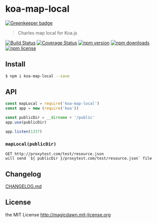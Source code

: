# koa-map-local

[![Greenkeeper badge](https://badges.greenkeeper.io/magicdawn/koa-map-local.svg)](https://greenkeeper.io/)
> Charles map local for Koa.js

[![Build Status](https://img.shields.io/travis/magicdawn/koa-map-local.svg?style=flat-square)](https://travis-ci.org/magicdawn/koa-map-local)
[![Coverage Status](https://img.shields.io/codecov/c/github/magicdawn/koa-map-local.svg?style=flat-square)](https://codecov.io/gh/magicdawn/koa-map-local)
[![npm version](https://img.shields.io/npm/v/koa-map-local.svg?style=flat-square)](https://www.npmjs.com/package/koa-map-local)
[![npm downloads](https://img.shields.io/npm/dm/koa-map-local.svg?style=flat-square)](https://www.npmjs.com/package/koa-map-local)
[![npm license](https://img.shields.io/npm/l/koa-map-local.svg?style=flat-square)](http://magicdawn.mit-license.org)

## Install
```sh
$ npm i koa-map-local --save
```

## API

```js
const mapLocal = require('koa-map-local')
const app = new (require('koa'))

const publicDir = __dirname + '/public'
app.use(publicDir)

app.listen(1337)
```

### `mapLocal(publicDir)`

```
GET http://proxytest.com/test/resource.json
will send `${ publicDir }/proxytest.com/test/resource.json` file
```

## Changelog
[CHANGELOG.md](CHANGELOG.md)

## License
the MIT License http://magicdawn.mit-license.org